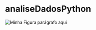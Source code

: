 # analiseDadosPython

<img src="https://github.com/denise25maciel/analiseDadosPython/blob/73fa7884f4705eeea6a4dc2d4ed6b03f90531ef6/casoDeUso.png" alt="Minha Figura">
 parágrafo aqui
